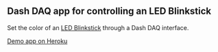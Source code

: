 ## Dash DAQ app for controlling an LED Blinkstick

Set the color of an [LED Blinkstick](https://www.blinkstick.com/) through a Dash DAQ interface.

[Demo app on Heroku](http://dash-led-control.herokuapp.com/)
